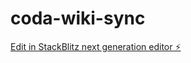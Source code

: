 # coda-wiki-sync

[Edit in StackBlitz next generation editor ⚡️](https://stackblitz.com/~/github.com/zachblume/coda-wiki-sync)
